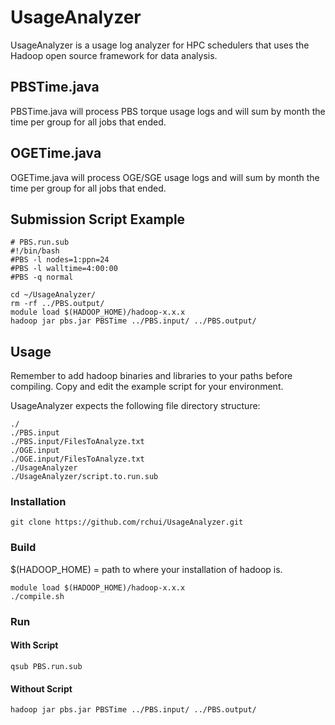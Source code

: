 # UsageAnalyzer
UsageAnalyzer is a usage log analyzer for HPC schedulers that uses the Hadoop open source framework for data analysis.

## PBSTime.java
PBSTime.java will process PBS torque usage logs and will sum by month the time per group for all jobs that ended.

## OGETime.java
OGETime.java will process OGE/SGE usage logs and will sum by month the time per group for all jobs that ended.

## Submission Script Example
```
# PBS.run.sub
#!/bin/bash                                                                                                                             
#PBS -l nodes=1:ppn=24
#PBS -l walltime=4:00:00
#PBS -q normal

cd ~/UsageAnalyzer/
rm -rf ../PBS.output/
module load $(HADOOP_HOME)/hadoop-x.x.x
hadoop jar pbs.jar PBSTime ../PBS.input/ ../PBS.output/
```

## Usage
Remember to add hadoop binaries and libraries to your paths before compiling. Copy and edit the example script for your environment.

UsageAnalyzer expects the following file directory structure:
```
./
./PBS.input
./PBS.input/FilesToAnalyze.txt
./OGE.input
./OGE.input/FilesToAnalyze.txt
./UsageAnalyzer
./UsageAnalyzer/script.to.run.sub
```
### Installation
```
git clone https://github.com/rchui/UsageAnalyzer.git
```

### Build
$(HADOOP_HOME) = path to where your installation of hadoop is.
```
module load $(HADOOP_HOME)/hadoop-x.x.x
./compile.sh
```

### Run
#### With Script
```
qsub PBS.run.sub
```

#### Without Script
```
hadoop jar pbs.jar PBSTime ../PBS.input/ ../PBS.output/
```
